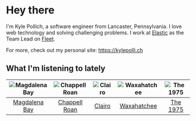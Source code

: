 # Hey there


I'm Kyle Pollich, a software engineer from Lancaster, Pennsylvania. I love web technology and solving challenging problems.
I work at [Elastic](https://www.elastic.co/) as the Team Lead on [Fleet](https://www.elastic.co/guide/en/fleet/current/fleet-overview.html).

For more, check out my personal site: https://kylepolli.ch

## What I'm listening to lately

<!-- begin artists -->
  |![Magdalena Bay](https://i.scdn.co/image/ab6761610000f17864584f6175cff36d2d8c57d1)|![Chappell Roan](https://i.scdn.co/image/ab6761610000f178cde5a0d57c1b79de5fce6bee)|![Clairo](https://i.scdn.co/image/ab6761610000f1784804c4a44c85afea1a72d1bd)|![Waxahatchee](https://i.scdn.co/image/ab6761610000f178909fb4e2a0d9c0f880174263)|![The 1975](https://i.scdn.co/image/ab6761610000f17889348336354096fd4e36ca73)|
  |:---:|:---:|:---:|:---:|:---:|
  |[Magdalena Bay](https://open.spotify.com/artist/1oPRcJUkloHaRLYx0olBLJ)|[Chappell Roan](https://open.spotify.com/artist/7GlBOeep6PqTfFi59PTUUN)|[Clairo](https://open.spotify.com/artist/3l0CmX0FuQjFxr8SK7Vqag)|[Waxahatchee](https://open.spotify.com/artist/5IWCU0V9evBlW4gIeGY4zF)|[The 1975](https://open.spotify.com/artist/3mIj9lX2MWuHmhNCA7LSCW)|
<!-- end artists -->
